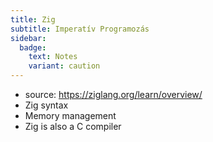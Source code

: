 ```yaml
---
title: Zig
subtitle: Imperatív Programozás
sidebar:
  badge:
    text: Notes
    variant: caution
---
```


- source: <https://ziglang.org/learn/overview/>
- Zig syntax
- Memory management
- Zig is also a C compiler
